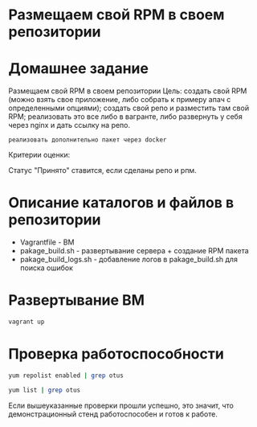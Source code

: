 # Размещаем свой RPM  в своем репозитории

# Домашнее задание

Размещаем свой RPM  в своем репозитории
Цель:
    создать свой RPM (можно взять свое приложение, либо собрать к примеру апач с определенными опциями);
    создать свой репо и разместить там свой RPM;
    реализовать это все либо в вагранте, либо развернуть у себя через nginx и дать ссылку на репо.

    реализовать дополнительно пакет через docker

Критерии оценки:

Статус "Принято" ставится, если сделаны репо и рпм.


# Описание каталогов и файлов в репозитории
- Vagrantfile - ВМ
- pakage_build.sh - развертывание сервера + создание RPM пакета
- pakage_build_logs.sh - добавление логов в pakage_build.sh для поиска ошибок

# Развертывание ВМ
```bash
vagrant up
```

# Проверка работоспособности
```bash
yum repolist enabled | grep otus

yum list | grep otus
```

Если вышеуказанные проверки прошли успешно, это значит, что демонстрационный стенд работоспособен и готов к работе.

